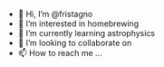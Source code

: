 - 👋 Hi, I’m @fristagno
- 👀 I’m interested in homebrewing
- 🌱 I’m currently learning astrophysics
- 💞️ I’m looking to collaborate on 
- 📫 How to reach me ...

<!---
fristagno/fristagno is a ✨ special ✨ repository because its `README.md` (this file) appears on your GitHub profile.
You can click the Preview link to take a look at your changes.
--->
